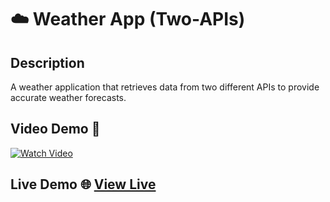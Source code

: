 <!-- PROJECT_METADATA
{
  "title": "Weather App (Two-APIs)",
  "description": "A weather application that retrieves data from two different APIs to provide accurate weather forecasts.",
  "video": "https://github.com/FerRuizDevp/react-weather-app-byfer/releases/download/v1.0-video/project-3.mp4",
  "imagePreview": " ",
  "githubLink": "https://github.com/FerRuizDevp/react-weather-app-byfer",
  "netlifyLink": "https://react-weather-app-byfer.netlify.app/",
  "tags": ["best-one", "HTML", "CSS", "JavaScript", "React", "API", "Vite-project", "react-app", "dynamic-design"]
}
-->
# ☁️ Weather App (Two-APIs)

## Description
A weather application that retrieves data from two different APIs to provide accurate weather forecasts.

## Video Demo 🎥
[![Watch Video](https://img.youtube.com/vi/79SpUfcsMB0/0.jpg)](https://youtu.be/79SpUfcsMB0)

## Live Demo 🌐 [View Live](https://react-weather-app-byfer.netlify.app/)
